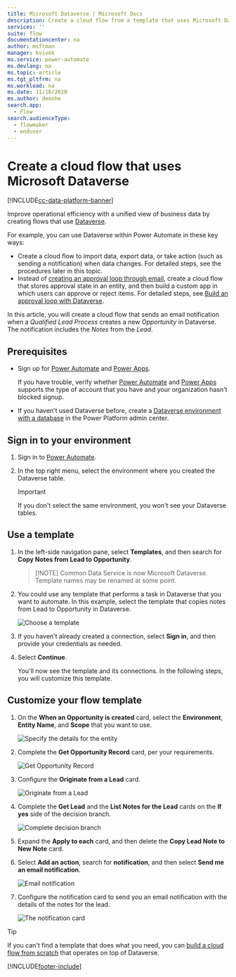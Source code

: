 ```yaml
---
title: Microsoft Dataverse | Microsoft Docs
description: Create a cloud flow from a template that uses Microsoft Dataverse.
services: ''
suite: flow
documentationcenter: na
author: msftman
manager: kvivek
ms.service: power-automate
ms.devlang: na
ms.topic: article
ms.tgt_pltfrm: na
ms.workload: na
ms.date: 11/18/2020
ms.author: deonhe
search.app: 
  - Flow
search.audienceType: 
  - flowmaker
  - enduser
---
```

# Create a cloud flow that uses Microsoft Dataverse

[!INCLUDE[cc-data-platform-banner](./includes/cc-data-platform-banner.md)]

Improve operational efficiency with a unified view of business data by creating flows that use [Dataverse](https://powerapps.microsoft.com/tutorials/data-platform-intro/).

For example, you can use Dataverse within Power Automate in these key ways:

* Create a cloud flow to import data, export data, or take action (such as sending a notification) when data  changes. For detailed steps, see the procedures later in this topic.
* Instead of [creating an approval loop through email](wait-for-approvals.md), create a cloud flow that stores approval state in an entity, and then build a custom app in which users can approve or reject items. For detailed steps, see [Build an approval loop with Dataverse](common-data-model-approve.md).

In this article, you will create a cloud flow that sends an email notification when a *Qualified Lead Process* creates a new *Opportunity* in Dataverse. The notification includes the *Notes* from the *Lead*.

## Prerequisites

* Sign up for [Power Automate](https://flow.microsoft.com) and [Power Apps](https://make.powerapps.com).
  
    If you have trouble, verify whether [Power Automate](sign-up-sign-in.md) and [Power Apps](https://powerapps.microsoft.com/tutorials/signup-for-powerapps/) supports the type of account that you have and your organization hasn't blocked signup.
* If you haven't used Dataverse before, create a [Dataverse environment with a database](/power-platform/admin/create-environment#create-an-environment-with-a-database) in the Power Platform admin center.

## Sign in to your environment

1. Sign in to [Power Automate](https://flow.microsoft.com).
1. In the top right menu, select the environment where you created the Dataverse table. 

    >[!IMPORTANT]
    >If you don't select the same environment, you won't see your Dataverse tables.

## Use a template

1. In the left-side navigation pane, select **Templates**, and then search for **Copy Notes from Lead to Opportunity**.
    >
    >[!NOTE]
    >Common Data Service is now Microsoft Dataverse. Template names may be renamed at some point.

1. You could use any template that performs a task in Dataverse that you want to automate. In this example, select the template that copies notes from Lead to Opportunity in Dataverse.

    ![Choose a template](./media/common-data-model-intro/select-template.png)

1. If you haven't already created a connection, select **Sign in**, and then provide your credentials as needed.

1. Select **Continue**.

   You'll now see the template and its connections. In the following steps, you will customize this template.

## Customize your flow template

1. On the **When an Opportunity is created** card, select the **Environment**, **Entity Name**, and **Scope** that you want to use.
   
    ![Specify the details for the entity](./media/common-data-model-intro/specify-instance.png)

1. Complete the **Get Opportunity Record** card, per your requirements.
   
    ![Get Opportunity Record](./media/common-data-model-intro/get-opportunity-record.png)

1. Configure the **Originate from a Lead** card. 
   
    ![Originate from a Lead](./media/common-data-model-intro/originate-from-lead.png)

1. Complete the **Get Lead** and the **List Notes for the Lead** cards on the **If yes** side of the decision branch. 

   ![Complete decision branch](./media/common-data-model-intro/get-lead-list-notes.png)

1. Expand the **Apply to each** card, and then  delete the **Copy Lead Note to New Note** card.

1. Select **Add an action**, search for **notification**, and then select **Send me an email notification**.

   ![Email notification](./media/common-data-model-intro/apply-to-each.png)

1. Configure the notification card to send you an email notification with the details of the notes for the lead.

   ![The notification card](./media/common-data-model-intro/notification-card.png)

>[!TIP]
>If you can't find a template that does what you need, you can [build a cloud flow from scratch](get-started-logic-flow.md) that operates on top of Dataverse.



[!INCLUDE[footer-include](includes/footer-banner.md)]